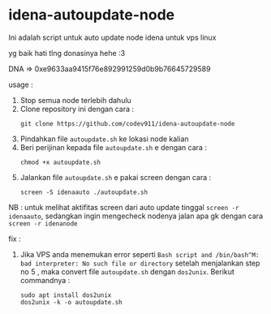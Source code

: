 # idena-autoupdate-node
Ini adalah script untuk auto update node idena untuk vps linux

yg baik hati tlng donasinya hehe :3

DNA => 0xe9633aa9415f76e892991259d0b9b76645729589

usage :

1. Stop semua node terlebih dahulu
2. Clone repository ini dengan cara :
    ```
    git clone https://github.com/codev911/idena-autoupdate-node
    ```
3. Pindahkan file `autoupdate.sh` ke lokasi node kalian
4. Beri perijinan kepada file `autoupdate.sh` e dengan cara :
    ```
    chmod +x autoupdate.sh
    ```
5. Jalankan file `autoupdate.sh` e pakai screen dengan cara : 
    ```
    screen -S idenaauto ./autoupdate.sh
    ```

NB : untuk melihat aktifitas screen dari auto update tinggal `screen -r idenaauto`, sedangkan ingin mengecheck nodenya jalan apa gk dengan cara `screen -r idenanode`

fix :

1. Jika VPS anda menemukan error seperti `Bash script and /bin/bash^M: bad interpreter: No such file or directory` setelah menjalankan step no 5 , maka convert file `autoupdate.sh` dengan `dos2unix`. Berikut commandnya :
    ```
    sudo apt install dos2unix
    dos2unix -k -o autoupdate.sh
    ```
